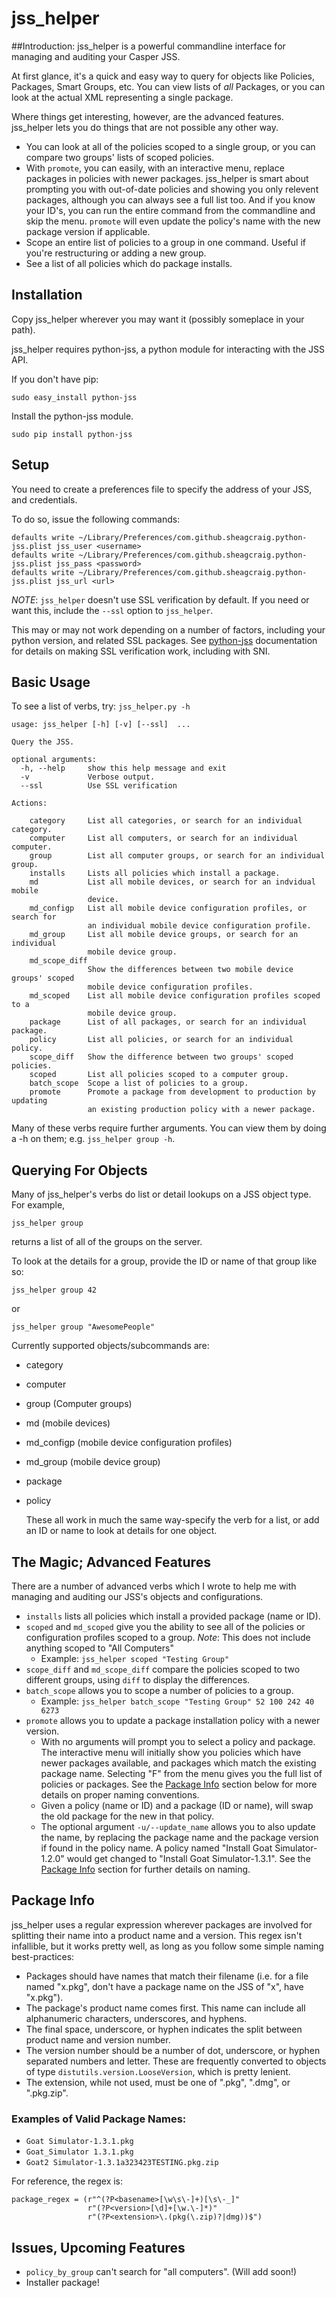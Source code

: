 # jss_helper

##Introduction:
jss_helper is a powerful commandline interface for managing and auditing your Casper JSS.

At first glance, it's a quick and easy way to query for objects like Policies, Packages, Smart Groups, etc. You can view lists of *all* Packages, or you can look at the actual XML representing a single package.

Where things get interesting, however, are the advanced features. jss_helper lets you do things that are not possible any other way.

- You can look at all of the policies scoped to a single group, or you can compare two groups' lists of scoped policies.
- With ```promote```, you can easily, with an interactive menu, replace packages in policies with newer packages. jss_helper is smart about prompting you with out-of-date policies and showing you only relevent packages, although you can always see a full list too. And if you know your ID's, you can run the entire command from the commandline and skip the menu. ```promote``` will even update the policy's name with the new package version if applicable.
- Scope an entire list of policies to a group in one command. Useful if you're restructuring or adding a new group.
- See a list of all policies which do package installs.

## Installation

Copy jss_helper wherever you may want it (possibly someplace in your path).

jss_helper requires python-jss, a python module for interacting with the JSS API.

If you don't have pip:
```
sudo easy_install python-jss
```
Install the python-jss module.

```
sudo pip install python-jss
```

## Setup
You need to create a preferences file to specify the address of your JSS, and credentials.

To do so, issue the following commands:
```
defaults write ~/Library/Preferences/com.github.sheagcraig.python-jss.plist jss_user <username>
defaults write ~/Library/Preferences/com.github.sheagcraig.python-jss.plist jss_pass <password>
defaults write ~/Library/Preferences/com.github.sheagcraig.python-jss.plist jss_url <url>
```

_NOTE_: ```jss_helper``` doesn't use SSL verification by default. If you need or want this, include the ```--ssl``` option to ```jss_helper```.

This may or may not work depending on a number of factors, including your python version, and related SSL packages. See [python-jss](https://www.github.com/sheagcraig/python-jss) documentation for details on making SSL verification work, including with SNI.

## Basic Usage
To see a list of verbs, try: ```jss_helper.py -h```
```
usage: jss_helper [-h] [-v] [--ssl]  ...

Query the JSS.

optional arguments:
  -h, --help     show this help message and exit
  -v             Verbose output.
  --ssl          Use SSL verification

Actions:
  
    category     List all categories, or search for an individual category.
    computer     List all computers, or search for an individual computer.
    group        List all computer groups, or search for an individual group.
    installs     Lists all policies which install a package.
    md           List all mobile devices, or search for an indvidual mobile
                 device.
    md_configp   List all mobile device configuration profiles, or search for
                 an individual mobile device configuration profile.
    md_group     List all mobile device groups, or search for an individual
                 mobile device group.
    md_scope_diff
                 Show the differences between two mobile device groups' scoped
                 mobile device configuration profiles.
    md_scoped    List all mobile device configuration profiles scoped to a
                 mobile device group.
    package      List of all packages, or search for an individual package.
    policy       List all policies, or search for an individual policy.
    scope_diff   Show the difference between two groups' scoped policies.
    scoped       List all policies scoped to a computer group.
    batch_scope  Scope a list of policies to a group.
    promote      Promote a package from development to production by updating
                 an existing production policy with a newer package.
```

Many of these verbs require further arguments. You can view them by doing a -h on them; e.g. ```jss_helper group -h```.

## Querying For Objects
Many of jss_helper's verbs do list or detail lookups on a JSS object type. For example,
```
jss_helper group
```
returns a list of all of the groups on the server.

To look at the details for a group, provide the ID or name of that group like so:
```
jss_helper group 42
```
or
```
jss_helper group "AwesomePeople"
```
Currently supported objects/subcommands are:
- category
- computer
- group (Computer groups)
- md (mobile devices)
- md_configp (mobile device configuration profiles)
- md_group (mobile device group)
- package
- policy

  These all work in much the same way-specify the verb for a list, or add an ID or name to look at details for one object.

## The Magic; Advanced Features
There are a number of advanced verbs which I wrote to help me with managing and auditing our JSS's objects and configurations.

- ```installs``` lists all policies which install a provided package (name or ID).
- ```scoped``` and ```md_scoped``` give you the ability to see all of the policies or configuration profiles scoped to a group. _Note_: This does not include anything scoped to "All Computers"
	- Example: ```jss_helper scoped "Testing Group"```
- ```scope_diff``` and ```md_scope_diff``` compare the policies scoped to two different groups, using ```diff``` to display the differences.
- ```batch_scope``` allows you to scope a number of policies to a group.
	- Example: ```jss_helper batch_scope "Testing Group" 52 100 242 40 6273```
- ```promote``` allows you to update a package installation policy with a newer version.
	- With no arguments will prompt you to select a policy and package. The interactive menu will initially show you policies which have newer packages available, and packages which match the existing package name. Selecting "F" from the menu gives you the full list of policies or packages. See the [Package Info](#package-info) section below for more details on proper naming conventions.
	- Given a policy (name or ID) and a package (ID or name), will swap the old package for the new in that policy.
    - The optional argument ```-u/--update_name``` allows you to also update the name, by replacing the package name and the package version if found in the policy name. A policy named "Install Goat Simulator-1.2.0" would get changed to "Install Goat Simulator-1.3.1". See the [Package Info](#package-info) section for further details on naming.

## Package Info
jss_helper uses a regular expression wherever packages are involved for splitting their name into a product name and a version. This regex isn't infallible, but it works pretty well, as long as you follow some simple naming best-practices:
- Packages should have names that match their filename (i.e. for a file named "x.pkg", don't have a package name on the JSS of "x", have "x.pkg").
- The package's product name comes first. This name can include all alphanumeric characters, underscores, and hyphens.
- The final space, underscore, or hyphen indicates the split between product name and version number.
- The version number should be a number of dot, underscore, or hyphen separated numbers and letter. These are frequently converted to objects of type ```distutils.version.LooseVersion```, which is pretty lenient.
- The extension, while not used, must be one of ".pkg", ".dmg", or ".pkg.zip".

### Examples of Valid Package Names:
- ```Goat Simulator-1.3.1.pkg```
- ```Goat_Simulator 1.3.1.pkg```
- ```Goat2 Simulator-1.3.1a323423TESTING.pkg.zip```

For reference, the regex is:
```
package_regex = (r"^(?P<basename>[\w\s\-]+)[\s\-_]"
				 r"(?P<version>[\d]+[\w.\-]*)"
				 r"(?P<extension>\.(pkg(\.zip)?|dmg))$")
```

## Issues, Upcoming Features
- ```policy_by_group``` can't search for "all computers". (Will add soon!)
- Installer package!
